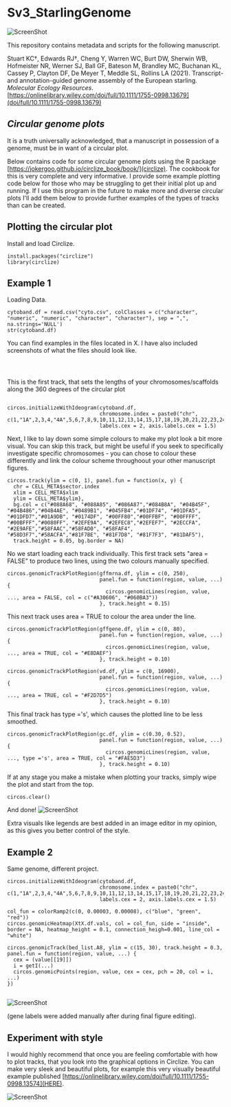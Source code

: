 # Sv3_StarlingGenome

![ScreenShot](/Sv3_vignette/Starling_genome.png)

This repository contains metadata and scripts for the following manuscript. 

Stuart KC†, Edwards RJ†, Cheng Y, Warren WC, Burt DW, Sherwin WB, Hofmeister NR, Werner SJ, Ball GF, Bateson M, Brandley MC, Buchanan KL, Cassey P, Clayton DF, De Meyer T, Meddle SL, Rollins LA (2021). Transcript- and annotation-guided genome assembly of the European starling. *Molecular Ecology Resources*. [https://onlinelibrary.wiley.com/doi/full/10.1111/1755-0998.13679](doi/full/10.1111/1755-0998.13679)


<h2><i>Circular genome plots</i></h2>

<p>It is a truth universally acknowledged, that a manuscript in possession of a genome, must be in want of a circular plot.</p>

Below contains code for some circular genome plots using the R package [https://jokergoo.github.io/circlize_book/book/](circlize). The cookbook for this is very complete and very informative. I provide some example plotting code below for those who may be struggling to get their initial plot up and running. If I use this program in the future to make more and diverse circular plots I'll add them below to provide further examples of the types of tracks than can be created.

## Plotting the circular plot

Install and load Circlize.

<pre class="r"><code>install.packages("circlize")
library(circlize)</code></pre>

## Example 1

Loading Data. 

<pre class="r"><code>cytoband.df = read.csv("cyto.csv", colClasses = c("character", "numeric", "numeric", "character", "character"), sep = ",", na.strings='NULL')
str(cytoband.df)
</code></pre>

You can find examples in the files located in X. I have also included screenshots of what the files should look like.

<pre class="r"><code>

</code></pre>


This is the first track, that sets the lengths of your chromosomes/scaffolds along the 360 degrees of the circular plot
<pre class="r"><code>
circos.initializeWithIdeogram(cytoband.df, 
                              chromosome.index = paste0("chr", c(1,"1A",2,3,4,"4A",5,6,7,8,9,10,11,12,13,14,15,17,18,19,20,21,22,23,24,25,26,27,28,"Z")),
                              labels.cex = 2, axis.labels.cex = 1.5)
</code></pre>

Next, I like to lay down some simple colours to make my plot look a bit more visual. You can skip this track, but might be useful if you seek to specifically investigate specific chromosomes - you can chose to colour these differently and link the colour scheme throughoout your other manuscript figures.


<pre class="r"><code>circos.track(ylim = c(0, 1), panel.fun = function(x, y) {
  chr = CELL_META$sector.index
  xlim = CELL_META$xlim
  ylim = CELL_META$ylim},
  bg.col = c("#088A68", "#088A85", "#086A87","#084B8A", "#04B45F", "#04B486","#04B4AE", "#0489B1", "#045FB4","#01DF74", "#01DFA5", "#01DFD7","#01A9DB", "#0174DF", "#00FF80","#00FFBF", "#00FFFF", "#00BFFF","#0080FF", "#2EFE9A", "#2EFEC8","#2EFEF7", "#2ECCFA", "#2E9AFE","#58FAAC","#58FAD0", "#58FAF4", "#58D3F7","#58ACFA","#81F7BE", "#81F7D8", "#81F7F3", "#81DAF5"),
  track.height = 0.05, bg.border = NA)
</code></pre>

No we start loading each track individually. This first track sets "area = FALSE" to produce two lines, using the two colours manually specified.

<pre class="r"><code>circos.genomicTrackPlotRegion(gffmrna.df, ylim = c(0, 250),
                              panel.fun = function(region, value, ...) {
                                circos.genomicLines(region, value, ..., area = FALSE, col = c("#A30606", "#060BA3"))
                              }, track.height = 0.15)
</code></pre>

This next track uses area = TRUE to colour the area under the line.

<pre class="r"><code>circos.genomicTrackPlotRegion(gffgene.df, ylim = c(0, 80),
                              panel.fun = function(region, value, ...) {
                                circos.genomicLines(region, value, ..., area = TRUE, col = "#E8DAEF")
                              }, track.height = 0.10)
</code></pre>

<pre class="r"><code>circos.genomicTrackPlotRegion(vd.df, ylim = c(0, 16900),
                              panel.fun = function(region, value, ...) {
                                circos.genomicLines(region, value, ..., area = TRUE, col = "#F2D7D5")
                              }, track.height = 0.10)
</code></pre>

This final track has type ='s', which causes the plotted line to be less smoothed.

<pre class="r"><code>circos.genomicTrackPlotRegion(gc.df, ylim = c(0.30, 0.52),
                              panel.fun = function(region, value, ...) {
                                circos.genomicLines(region, value, ..., type ='s', area = TRUE, col = "#FAE5D3")
                              }, track.height = 0.10)
</code></pre>

If at any stage you make a mistake when plotting your tracks, simply wipe the plot and start from the top.

<pre class="r"><code>circos.clear()
</code></pre>

And done!
![ScreenShot](/Sv3_vignette/Starling_genome.png)

Extra visuals like legends are best added in an image editor in my opinion, as this gives you better control of the style.

## Example 2

Same genome, different project.

<pre class="r"><code>circos.initializeWithIdeogram(cytoband.df, 
                              chromosome.index = paste0("chr", c(1,"1A",2,3,4,"4A",5,6,7,8,9,10,11,12,13,14,15,17,18,19,20,21,22,23,24,25,26,27,28,"Z",29)),
                              labels.cex = 2, axis.labels.cex = 1.5)
                              
col_fun = colorRamp2(c(0, 0.00003, 0.00008), c("blue", "green", "red"))
circos.genomicHeatmap(XtX.df.vals, col = col_fun, side = "inside", border = NA, heatmap_height = 0.1, connection_heigh=0.001, line_col = "white")

circos.genomicTrack(bed_list.A8, ylim = c(15, 30), track.height = 0.3, panel.fun = function(region, value, ...) {
  cex = (value[[19]])
  i = getI(...)
  circos.genomicPoints(region, value, cex = cex, pch = 20, col = i, ...)
})

</code></pre>

![ScreenShot](/Sv3_vignette/Starling_morphology.png)

(gene labels were added manually after during final figure editing).

## Experiment with style

I would highly recommend that once you are feeling comfortable with how to plot tracks, that you look into the graphical options in Circlize. You can make very sleek and beautiful plots, for example this very visually beautiful example published [https://onlinelibrary.wiley.com/doi/full/10.1111/1755-0998.13574](HERE).

![ScreenShot](/Sv3_vignette/waratah_genome.png)


